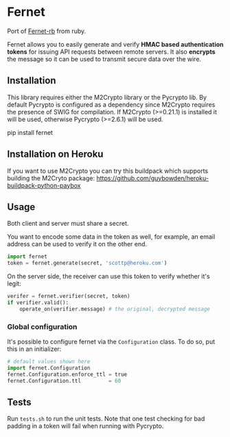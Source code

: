 # Fernet

Port of [Fernet-rb](https://github.com/fernet/fernet-rb) from ruby.

Fernet allows you to easily generate and verify **HMAC based authentication
tokens** for issuing API requests between remote servers. It also **encrypts**
the message so it can be used to transmit secure data over the wire.

## Installation

This library requires either the M2Crypto library or the Pycrypto lib. By default Pycrypto
is configured as a dependency since M2Crypto requires the presence of SWIG for compilation.
If M2Crypto (>=0.21.1) is installed it will be used, otherwise Pycrypto (>=2.6.1) will
be used.

pip install fernet

## Installation on Heroku

If you want to use M2Crypto you can try this buildpack which supports building the M2Cryto package:
  https://github.com/guybowden/heroku-buildpack-python-paybox
  
## Usage

Both client and server must share a secret.

You want to encode some data in the token as well, for example, an email
address can be used to verify it on the other end.


```python
import fernet
token = fernet.generate(secret, 'scottp@heroku.com')
```

On the server side, the receiver can use this token to verify whether it's
legit:

```python
verifer = fernet.verifier(secret, token)
if verifier.valid():
    operate_on(verifier.message) # the original, decrypted message
```

### Global configuration

It's possible to configure fernet via the `Configuration` class. To do so, put
this in an initializer:

```python
# default values shown here
import fernet.Configuration
fernet.Configuration.enforce_ttl = true
fernet.Configuration.ttl         = 60
```

## Tests

Run ```tests.sh``` to run the unit tests. Note that one test checking for bad padding in a token will
fail when running with Pycrypto.
